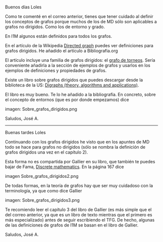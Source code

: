 Buenos días Loles

Como te comenté en el correo anterior, tienes que tener cuidado al definir los
conceptos de grafos porque muchos de los de MD sólo son aplicables a grafos no
dirigidos. Como los de entorno y grado.

En I1M algunos están definidos para todos los grafos.

En el artículo de la Wikipedia
[Directed graph](https://en.wikipedia.org/wiki/Directed_graph#Classes_of_directed_graphs)
puedes ver definiciones para grafos dirigidos. He añadido el artículo a
Bibliografia.org

El artículo incluye una familia de grafos dirigidos: el
[grafo de torneos](https://en.wikipedia.org/wiki/Tournament_(graph_theory)). Sería
conveniente añadirla a la sección de ejemplos de grafos y usarlos en los
ejemplos de definiciones y propiedades de grafos.

Existe un libro sobre grafos dirigidos que puedes descargar desde la biblioteca
de la US:
[Digraphs (theory, algorithms and applications)](http://bit.ly/29caFBt). 

El libro es muy bueno. Te lo he añadido a la bibliografía. En concreto, sobre
el concepto de entornos (que es por donde empezamos) dice 

imagen: Sobre_grafos_dirigidos.png

Saludos, José A.

---

Buenas tardes Loles

Continuando con los grafos dirigidos he visto que en los apuntes de MD todo se
hace para grafos no dirigidos (sólo se nombra la definición de grafos dirigidos
una vez en el capítulo 2).

Esta forma no es compartida por Gallier en su libro, que también te puedes
bajar de Fama, [Discrete mathematics](http://bit.ly/29celDh). En la página 167
dice

imagen Sobre_grafos_dirigidos2.png

De todas formas, en la teoría de grafos hay que ser muy cuidadoso con la
terminología, ya que como dice Gallier

imagen: Sobre_grafos_dirigidos3.png

Te recomiendo leer el capítulo 3 del libro de Gallier (es más simple que el del
correo anterior, ya que es un libro de texto mientras que el primero es más
especializado) antes de seguir escribiendo el TFG. De hecho, algunas de las
definiciones de grafos de I1M se basan en el libro de Gallier.

Saludos, José A.




